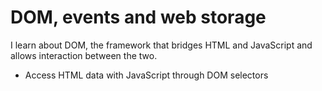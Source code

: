 <h1>DOM, events and web storage</h1>

<p>
I learn about DOM, the framework that bridges HTML and JavaScript and allows interaction between the two. 
</p>

* Access HTML data with JavaScript through DOM selectors